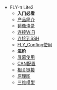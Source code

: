 * FLY-π Lite2
  * **入门必看**
  * [产品简介](/board/fly_pi_lite2/README.md)
  * [镜像烧录](/board/fly_pi_lite2/flash.md)
  * [连接WiFi](/board/fly_pi_lite2/to_wifi.md)
  * [连接到SSH](/board/fly_pi_lite2/to_ssh.md)
  * [FLY_Confing使用](/board/fly_pi_lite2/config.md)
  * **进阶**
  * [屏幕使用](/board/fly_pi_lite2/screen.md)
  * [CAN配置](/board/fly_pi_lite2/can.md)
  * [相关链接](/board/fly_pi_lite2/link.md)
  * [原理图](/board/fly_pi_lite2/schematic.md)
  * [三维模型](/board/fly_pi_lite2/3dmodel.md)
